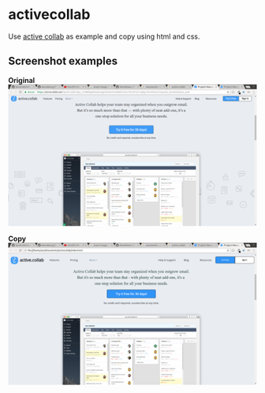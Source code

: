 # activecollab

Use [active collab](https://activecollab.com/) as example and copy using html and css.

## Screenshot examples

**Original**
![original](https://github.com/lanckrietvictor/activecollab/blob/master/Active%20collab%20site.png)


**Copy**
![copy](https://github.com/lanckrietvictor/activecollab/blob/master/Active%20collab%20copy.png)
